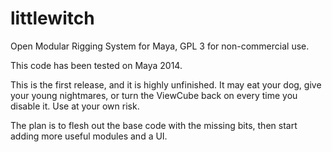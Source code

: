littlewitch
===========

Open Modular Rigging System for Maya, GPL 3 for non-commercial use.  

This code has been tested on Maya 2014.

This is the first release, and it is highly unfinished. It may eat your dog,
give your young nightmares, or turn the ViewCube back on every time you
disable it.  Use at your own risk.

The plan is to flesh out the base code with the missing bits, then start
adding more useful modules and a UI.


